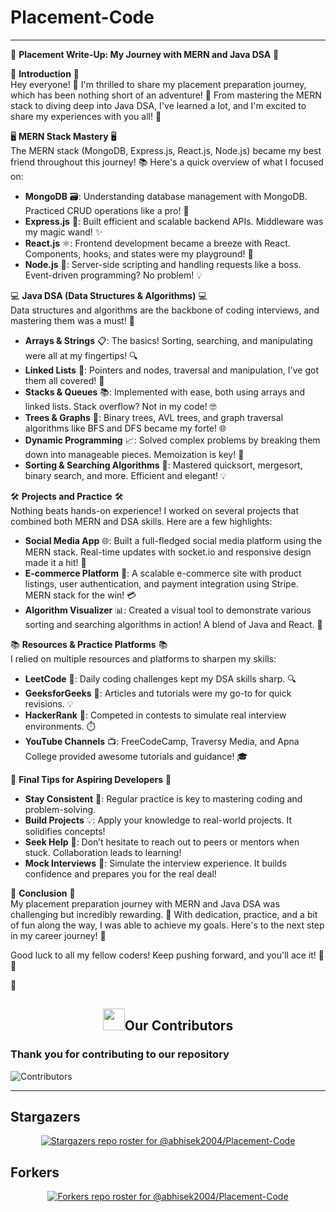 # Placement-Code

---

🚀 **Placement Write-Up: My Journey with MERN and Java DSA** 🚀

🌟 **Introduction** 🌟  
Hey everyone! 🎉 I'm thrilled to share my placement preparation journey, which has been nothing short of an adventure! 🌈 From mastering the MERN stack to diving deep into Java DSA, I've learned a lot, and I'm excited to share my experiences with you all! 🤩

🖥️ **MERN Stack Mastery** 🖥️  
The MERN stack (MongoDB, Express.js, React.js, Node.js) became my best friend throughout this journey! 📚 Here's a quick overview of what I focused on:

- **MongoDB** 🗃️: Understanding database management with MongoDB. Practiced CRUD operations like a pro! 💪
- **Express.js** 🚀: Built efficient and scalable backend APIs. Middleware was my magic wand! ✨
- **React.js** ⚛️: Frontend development became a breeze with React. Components, hooks, and states were my playground! 🎨
- **Node.js** 🔄: Server-side scripting and handling requests like a boss. Event-driven programming? No problem! 💡

💻 **Java DSA (Data Structures & Algorithms)** 💻  
Data structures and algorithms are the backbone of coding interviews, and mastering them was a must! 🧠

- **Arrays & Strings** 📋: The basics! Sorting, searching, and manipulating were all at my fingertips! 🔍
- **Linked Lists** 🔗: Pointers and nodes, traversal and manipulation, I've got them all covered! 🎯
- **Stacks & Queues** 📚: Implemented with ease, both using arrays and linked lists. Stack overflow? Not in my code! 🤓
- **Trees & Graphs** 🌳: Binary trees, AVL trees, and graph traversal algorithms like BFS and DFS became my forte! 🌐
- **Dynamic Programming** 📈: Solved complex problems by breaking them down into manageable pieces. Memoization is key! 🔑
- **Sorting & Searching Algorithms** 🧩: Mastered quicksort, mergesort, binary search, and more. Efficient and elegant! 💡

🛠️ **Projects and Practice** 🛠️  
Nothing beats hands-on experience! I worked on several projects that combined both MERN and DSA skills. Here are a few highlights:

- **Social Media App** 🌐: Built a full-fledged social media platform using the MERN stack. Real-time updates with socket.io and responsive design made it a hit! 🎉
- **E-commerce Platform** 🛒: A scalable e-commerce site with product listings, user authentication, and payment integration using Stripe. MERN stack for the win! 💳
- **Algorithm Visualizer** 📊: Created a visual tool to demonstrate various sorting and searching algorithms in action! A blend of Java and React. 🎨

📚 **Resources & Practice Platforms** 📚  
I relied on multiple resources and platforms to sharpen my skills:

- **LeetCode** 🏅: Daily coding challenges kept my DSA skills sharp. 🔍
- **GeeksforGeeks** 📖: Articles and tutorials were my go-to for quick revisions. 💡
- **HackerRank** 🥇: Competed in contests to simulate real interview environments. ⏱️
- **YouTube Channels** 📺: FreeCodeCamp, Traversy Media, and Apna College provided awesome tutorials and guidance! 🎓

🎯 **Final Tips for Aspiring Developers** 🎯  
- **Stay Consistent** 📅: Regular practice is key to mastering coding and problem-solving.
- **Build Projects** 💡: Apply your knowledge to real-world projects. It solidifies concepts!
- **Seek Help** 🤝: Don’t hesitate to reach out to peers or mentors when stuck. Collaboration leads to learning!
- **Mock Interviews** 🎤: Simulate the interview experience. It builds confidence and prepares you for the real deal!

🌈 **Conclusion** 🌈  
My placement preparation journey with MERN and Java DSA was challenging but incredibly rewarding. 🌟 With dedication, practice, and a bit of fun along the way, I was able to achieve my goals. Here's to the next step in my career journey! 🚀

Good luck to all my fellow coders! Keep pushing forward, and you'll ace it! 🌟💪

🎉


## <h2 align="center"><img src="https://raw.githubusercontent.com/Tarikul-Islam-Anik/Animated-Fluent-Emojis/master/Emojis/Smilies/Red%20Heart.png" width="35" height="35">Our Contributors</h2>
<h3>Thank you for contributing to our repository</h3>

![Contributors](https://contrib.rocks/image?repo=abhisek2004/Placement-Code)

---

## Stargazers

<div align='center'>

[![Stargazers repo roster for @abhisek2004/Placement-Code](https://reporoster.com/stars/abhisek2004/Placement-Code)](https://github.com/abhisek2004/Placement-Code/stargazers)

</div>

## Forkers

<div align='center'>

[![Forkers repo roster for @abhisek2004/Placement-Code](https://reporoster.com/forks/abhisek2004/Placement-Code)](https://github.com/abhisek2004/Placement-Code/network/members)

</div>

